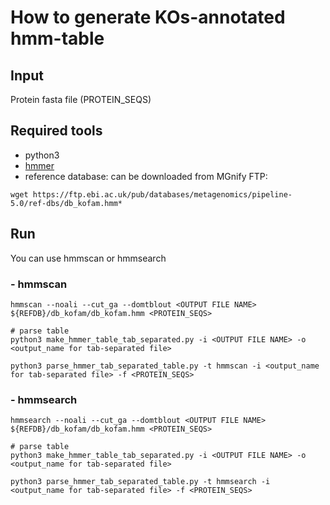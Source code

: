 # How to generate KOs-annotated hmm-table

## Input 
Protein fasta file (PROTEIN_SEQS)

## Required tools
- python3
- [hmmer](http://hmmer.org/)
- reference database: can be downloaded from MGnify FTP:
```
wget https://ftp.ebi.ac.uk/pub/databases/metagenomics/pipeline-5.0/ref-dbs/db_kofam.hmm*
```

## Run 

You can use hmmscan or hmmsearch

### - hmmscan

```commandline
hmmscan --noali --cut_ga --domtblout <OUTPUT FILE NAME> ${REFDB}/db_kofam/db_kofam.hmm <PROTEIN_SEQS>
 
# parse table
python3 make_hmmer_table_tab_separated.py -i <OUTPUT FILE NAME> -o <output_name for tab-separated file>

python3 parse_hmmer_tab_separated_table.py -t hmmscan -i <output_name for tab-separated file> -f <PROTEIN_SEQS>
```

### - hmmsearch
```commandline
hmmsearch --noali --cut_ga --domtblout <OUTPUT FILE NAME> ${REFDB}/db_kofam/db_kofam.hmm <PROTEIN_SEQS>
 
# parse table
python3 make_hmmer_table_tab_separated.py -i <OUTPUT FILE NAME> -o <output_name for tab-separated file>

python3 parse_hmmer_tab_separated_table.py -t hmmsearch -i <output_name for tab-separated file> -f <PROTEIN_SEQS>
```


